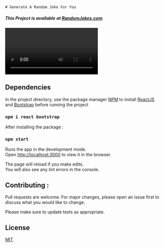     # Generate A Random Joke For You

##### This Project is available at [RandomJokes.com](https://www.LaB1B.github.io/Generate-Random-Joke)

![caption](Readme.webm)

## Dependencies

In the project directory, use the package manager [NPM](https://www.npmjs.com/) to  install [ReactJS](https://reactjs.org/) and [Bootstrap](https://getbootstrap.com/) before running the project

### `npm i react bootstrap`

After installing the package : 

### `npm start`

Runs the app in the development mode.\
Open [http://localhost:3000](http://localhost:3000) to view it in the browser.

The page will reload if you make edits.\
You will also see any lint errors in the console.

## Contributing : 
Pull requests are welcome. For major changes, please open an issue first to discuss what you would like to change.

Please make sure to update tests as appropriate.

## License
[MIT](https://choosealicense.com/licenses/mit/)